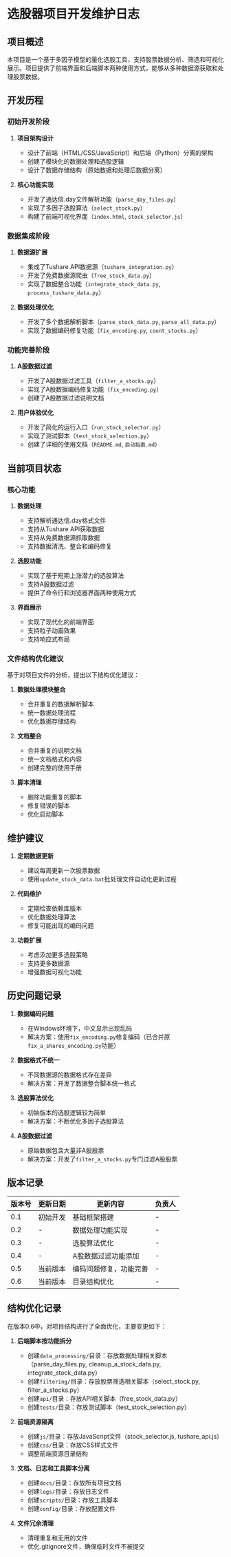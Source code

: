 # 选股器项目开发维护日志

## 项目概述

本项目是一个基于多因子模型的量化选股工具，支持股票数据分析、筛选和可视化展示。项目提供了前端界面和后端脚本两种使用方式，能够从多种数据源获取和处理股票数据。

## 开发历程

### 初始开发阶段

1. **项目架构设计**
   - 设计了前端（HTML/CSS/JavaScript）和后端（Python）分离的架构
   - 创建了模块化的数据处理和选股逻辑
   - 设计了数据存储结构（原始数据和处理后数据分离）

2. **核心功能实现**
   - 开发了通达信.day文件解析功能（`parse_day_files.py`）
   - 实现了多因子选股算法（`select_stock.py`）
   - 构建了前端可视化界面（`index.html`, `stock_selector.js`）

### 数据集成阶段

1. **数据源扩展**
   - 集成了Tushare API数据源（`tushare_integration.py`）
   - 开发了免费数据源爬虫（`free_stock_data.py`）
   - 实现了数据整合功能（`integrate_stock_data.py`, `process_tushare_data.py`）

2. **数据处理优化**
   - 开发了多个数据解析脚本（`parse_stock_data.py`, `parse_all_data.py`）
   - 实现了数据编码修复功能（`fix_encoding.py`, `count_stocks.py`）

### 功能完善阶段

1. **A股数据过滤**
   - 开发了A股数据过滤工具（`filter_a_stocks.py`）
   - 实现了A股数据编码修复功能（`fix_encoding.py`）
   - 创建了A股数据过滤说明文档

2. **用户体验优化**
   - 开发了简化的运行入口（`run_stock_selector.py`）
   - 实现了测试脚本（`test_stock_selection.py`）
   - 创建了详细的使用文档（`README.md`, `启动指南.md`）

## 当前项目状态

### 核心功能

1. **数据处理**
   - 支持解析通达信.day格式文件
   - 支持从Tushare API获取数据
   - 支持从免费数据源抓取数据
   - 支持数据清洗、整合和编码修复

2. **选股功能**
   - 实现了基于短期上涨潜力的选股算法
   - 支持A股数据过滤
   - 提供了命令行和浏览器界面两种使用方式

3. **界面展示**
   - 实现了现代化的前端界面
   - 支持粒子动画效果
   - 支持响应式布局

### 文件结构优化建议

基于对项目文件的分析，提出以下结构优化建议：

1. **数据处理模块整合**
   - 合并重复的数据解析脚本
   - 统一数据处理流程
   - 优化数据存储结构

2. **文档整合**
   - 合并重复的说明文档
   - 统一文档格式和内容
   - 创建完整的使用手册

3. **脚本清理**
   - 删除功能重复的脚本
   - 修复错误的脚本
   - 优化启动脚本

## 维护建议

1. **定期数据更新**
   - 建议每周更新一次股票数据
   - 使用`update_stock_data.bat`批处理文件自动化更新过程

2. **代码维护**
   - 定期检查依赖库版本
   - 优化数据处理算法
   - 修复可能出现的编码问题

3. **功能扩展**
   - 考虑添加更多选股策略
   - 支持更多数据源
   - 增强数据可视化功能

## 历史问题记录

1. **数据编码问题**
   - 在Windows环境下，中文显示出现乱码
   - 解决方案：使用`fix_encoding.py`修复编码（已合并原`fix_a_shares_encoding.py`功能）

2. **数据格式不统一**
   - 不同数据源的数据格式存在差异
   - 解决方案：开发了数据整合脚本统一格式

3. **选股算法优化**
   - 初始版本的选股逻辑较为简单
   - 解决方案：不断优化多因子选股算法

4. **A股数据过滤**
   - 原始数据包含大量非A股股票
   - 解决方案：开发了`filter_a_stocks.py`专门过滤A股股票

## 版本记录

| 版本号 | 更新日期 | 更新内容 | 负责人 |
|-----|------|------|-----|
| 0.1 | 初始开发 | 基础框架搭建 | - |
| 0.2 | - | 数据处理功能实现 | - |
| 0.3 | - | 选股算法优化 | - |
| 0.4 | - | A股数据过滤功能添加 | - |
| 0.5 | 当前版本 | 编码问题修复，功能完善 | - |
| 0.6 | 当前版本 | 目录结构优化 | - |

## 结构优化记录

在版本0.6中，对项目结构进行了全面优化，主要变更如下：

1. **后端脚本按功能拆分**
   - 创建`data_processing/`目录：存放数据处理相关脚本（parse_day_files.py, cleanup_a_stock_data.py, integrate_stock_data.py）
   - 创建`filtering/`目录：存放股票筛选相关脚本（select_stock.py, filter_a_stocks.py）
   - 创建`api/`目录：存放API相关脚本（free_stock_data.py）
   - 创建`tests/`目录：存放测试脚本（test_stock_selection.py）

2. **前端资源隔离**
   - 创建`js/`目录：存放JavaScript文件（stock_selector.js, tushare_api.js）
   - 创建`css/`目录：存放CSS样式文件
   - 调整前端资源目录结构

3. **文档、日志和工具脚本分离**
   - 创建`docs/`目录：存放所有项目文档
   - 创建`logs/`目录：存放日志文件
   - 创建`scripts/`目录：存放工具脚本
   - 创建`config/`目录：存放配置文件

4. **文件冗余清理**
   - 清理重复和无用的文件
   - 优化.gitignore文件，确保临时文件不被提交